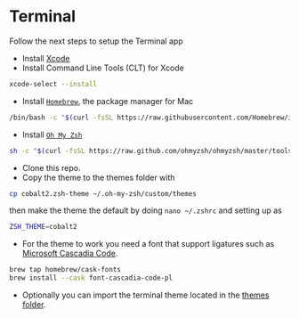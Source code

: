 # Terminal

Follow the next steps to setup the Terminal app

- Install [Xcode](https://itunes.apple.com/gb/app/xcode/id497799835?mt=12)
- Install Command Line Tools (CLT) for Xcode

```bash
xcode-select --install
```

- Install [`Homebrew`](https://brew.sh/), the package manager for Mac

```bash
/bin/bash -c "$(curl -fsSL https://raw.githubusercontent.com/Homebrew/install/HEAD/install.sh)"
```

- Install [`Oh My Zsh`](https://ohmyz.sh/)

```bash
sh -c "$(curl -fsSL https://raw.github.com/ohmyzsh/ohmyzsh/master/tools/install.sh)"
```

- Clone this repo.
- Copy the theme to the themes folder with

```bash
cp cobalt2.zsh-theme ~/.oh-my-zsh/custom/themes
```

then make the theme the default by doing `nano ~/.zshrc` and setting up as

```bash
ZSH_THEME=cobalt2
```

- For the theme to work you need a font that support ligatures such as [Microsoft Cascadia Code](https://github.com/microsoft/cascadia-code).

```bash
brew tap homebrew/cask-fonts
brew install --cask font-cascadia-code-pl
```

- Optionally you can import the terminal theme located in the [themes folder](../themes/cobalt2).
